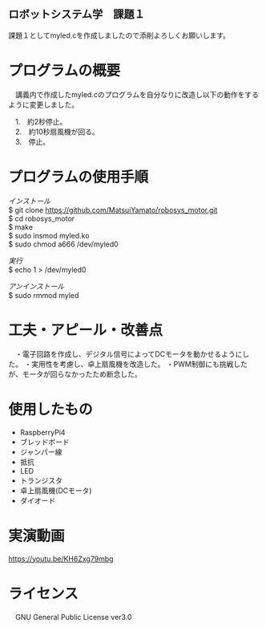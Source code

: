 ## ロボットシステム学　課題１

課題１としてmyled.cを作成しましたので添削よろしくお願いします。    

# プログラムの概要

　講義内で作成したmyled.cのプログラムを自分なりに改造し以下の動作をするように変更しました。  
 
 
　1.　約2秒停止。  
　2.　約10秒扇風機が回る。  
　3.　停止。  
# プログラムの使用手順
 _インストール_  
 $ git clone https://github.com/MatsuiYamato/robosys_motor.git  
 $ cd robosys_motor  
 $ make  
 $ sudo insmod myled.ko  
 $ sudo chmod a666 /dev/myled0
 
 _実行_  
 $ echo 1 > /dev/myled0  
 
 _アンインストール_  
 $ sudo rmmod myled  
 
# 工夫・アピール・改善点
　・電子回路を作成し、デジタル信号によってDCモータを動かせるようにした。
  ・実用性を考慮し、卓上扇風機を改造した。
  ・PWM制御にも挑戦したが、モータが回らなかったため断念した。
# 使用したもの
 * RaspberryPi4  
 * ブレッドボード  
 * ジャンパー線  
 * 抵抗  
 * LED  
 * トランジスタ
 * 卓上扇風機(DCモータ)
 * ダイオード
 
 # 実演動画
 https://youtu.be/KH6Zxg79mbg
 
 # ライセンス
 　GNU General Public License ver3.0
 
　


